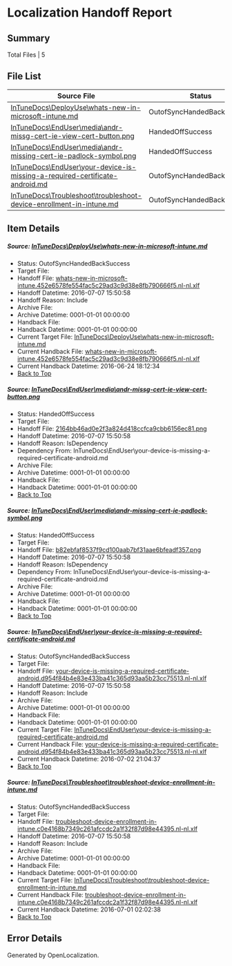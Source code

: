 # <a name='report-top'></a> Localization Handoff Report

## Summary
 Total Files | 5

## File List
 Source File | Status | Details 
 ----------- | ------ | ------- 
 [InTuneDocs\DeployUse\whats-new-in-microsoft-intune.md](https://github.com/Microsoft/IntuneDocs-pr/blob/f6188166179ea9927b7e63fa62c952177dd7b896/InTuneDocs/DeployUse/whats-new-in-microsoft-intune.md) | OutofSyncHandedBackSuccess | [Details](#e345cbfc295add0e0e7896c70a817e02c1bf3444259)
 [InTuneDocs\EndUser\media\andr-missg-cert-ie-view-cert-button.png](https://github.com/Microsoft/IntuneDocs-pr/blob/f6188166179ea9927b7e63fa62c952177dd7b896/InTuneDocs/EndUser/media/andr-missg-cert-ie-view-cert-button.png) | HandedOffSuccess | [Details](#2164bb46ad0e2f3a824d418ccfca9cbb6156ec81346)
 [InTuneDocs\EndUser\media\andr-missing-cert-ie-padlock-symbol.png](https://github.com/Microsoft/IntuneDocs-pr/blob/f6188166179ea9927b7e63fa62c952177dd7b896/InTuneDocs/EndUser/media/andr-missing-cert-ie-padlock-symbol.png) | HandedOffSuccess | [Details](#b82ebfaf8537f9cd100aab7bf31aae6bfeadf357348)
 [InTuneDocs\EndUser\your-device-is-missing-a-required-certificate-android.md](https://github.com/Microsoft/IntuneDocs-pr/blob/f6188166179ea9927b7e63fa62c952177dd7b896/InTuneDocs/EndUser/your-device-is-missing-a-required-certificate-android.md) | OutofSyncHandedBackSuccess | [Details](#35c29b94c0be0fd32b63de9bee827c058321098c479)
 [InTuneDocs\Troubleshoot\troubleshoot-device-enrollment-in-intune.md](https://github.com/Microsoft/IntuneDocs-pr/blob/4976636270c0ec9b78e5c2363137313d9788a668/InTuneDocs/Troubleshoot/troubleshoot-device-enrollment-in-intune.md) | OutofSyncHandedBackSuccess | [Details](#26e5b128abcc508fab0c7c9c7c437a89037abb551163)

## Item Details
##### <a name='e345cbfc295add0e0e7896c70a817e02c1bf3444259'></a> Source: [InTuneDocs\DeployUse\whats-new-in-microsoft-intune.md](https://github.com/Microsoft/IntuneDocs-pr/blob/f6188166179ea9927b7e63fa62c952177dd7b896/InTuneDocs/DeployUse/whats-new-in-microsoft-intune.md)
* Status: OutofSyncHandedBackSuccess
* Target File: 
* Handoff File: [whats-new-in-microsoft-intune.452e6578fe554fac5c29ad3c9d38e8fb790666f5.nl-nl.xlf](https://github.com/Microsoft/EM.handoff/blob/be63d13350b6651e2e8e2e33afbd0a22dd6efb57/ol-handoff/Microsoft/IntuneDocs-pr.nl-nl/master/whats-new-in-microsoft-intune.452e6578fe554fac5c29ad3c9d38e8fb790666f5.nl-nl.xlf)
* Handoff Datetime: 2016-07-07 15:50:58
* Handoff Reason: Include
* Archive File: 
* Archive Datetime: 0001-01-01 00:00:00
* Handback File: 
* Handback Datetime: 0001-01-01 00:00:00
* Current Target File: [InTuneDocs\DeployUse\whats-new-in-microsoft-intune.md](https://github.com/Microsoft/IntuneDocs-pr.nl-nl/blob/c1173645427b9381945bdae4adea8159d5818ea6/InTuneDocs/DeployUse/whats-new-in-microsoft-intune.md)
* Current Handback File: [whats-new-in-microsoft-intune.452e6578fe554fac5c29ad3c9d38e8fb790666f5.nl-nl.xlf](https://github.com/Microsoft/EM.handback/blob/55eed4df482592b1198ffff4f7fd07fb5d8799ba/ol-handback/Microsoft/IntuneDocs-pr.nl-nl/master/whats-new-in-microsoft-intune.452e6578fe554fac5c29ad3c9d38e8fb790666f5.nl-nl.xlf)
* Current Handback Datetime: 2016-06-24 18:12:34
* [Back to Top](#report-top)

##### <a name='2164bb46ad0e2f3a824d418ccfca9cbb6156ec81346'></a> Source: [InTuneDocs\EndUser\media\andr-missg-cert-ie-view-cert-button.png](https://github.com/Microsoft/IntuneDocs-pr/blob/f6188166179ea9927b7e63fa62c952177dd7b896/InTuneDocs/EndUser/media/andr-missg-cert-ie-view-cert-button.png)
* Status: HandedOffSuccess
* Target File: 
* Handoff File: [2164bb46ad0e2f3a824d418ccfca9cbb6156ec81.png](https://github.com/Microsoft/EM.handoff/blob/be63d13350b6651e2e8e2e33afbd0a22dd6efb57/ol-handoff/Microsoft/IntuneDocs-pr.nl-nl/master/2164bb46ad0e2f3a824d418ccfca9cbb6156ec81.png)
* Handoff Datetime: 2016-07-07 15:50:58
* Handoff Reason: IsDependency
* Dependency From: InTuneDocs\EndUser\your-device-is-missing-a-required-certificate-android.md
* Archive File: 
* Archive Datetime: 0001-01-01 00:00:00
* Handback File: 
* Handback Datetime: 0001-01-01 00:00:00
* [Back to Top](#report-top)

##### <a name='b82ebfaf8537f9cd100aab7bf31aae6bfeadf357348'></a> Source: [InTuneDocs\EndUser\media\andr-missing-cert-ie-padlock-symbol.png](https://github.com/Microsoft/IntuneDocs-pr/blob/f6188166179ea9927b7e63fa62c952177dd7b896/InTuneDocs/EndUser/media/andr-missing-cert-ie-padlock-symbol.png)
* Status: HandedOffSuccess
* Target File: 
* Handoff File: [b82ebfaf8537f9cd100aab7bf31aae6bfeadf357.png](https://github.com/Microsoft/EM.handoff/blob/be63d13350b6651e2e8e2e33afbd0a22dd6efb57/ol-handoff/Microsoft/IntuneDocs-pr.nl-nl/master/b82ebfaf8537f9cd100aab7bf31aae6bfeadf357.png)
* Handoff Datetime: 2016-07-07 15:50:58
* Handoff Reason: IsDependency
* Dependency From: InTuneDocs\EndUser\your-device-is-missing-a-required-certificate-android.md
* Archive File: 
* Archive Datetime: 0001-01-01 00:00:00
* Handback File: 
* Handback Datetime: 0001-01-01 00:00:00
* [Back to Top](#report-top)

##### <a name='35c29b94c0be0fd32b63de9bee827c058321098c479'></a> Source: [InTuneDocs\EndUser\your-device-is-missing-a-required-certificate-android.md](https://github.com/Microsoft/IntuneDocs-pr/blob/f6188166179ea9927b7e63fa62c952177dd7b896/InTuneDocs/EndUser/your-device-is-missing-a-required-certificate-android.md)
* Status: OutofSyncHandedBackSuccess
* Target File: 
* Handoff File: [your-device-is-missing-a-required-certificate-android.d954f84b4e83e433ba41c365d93aa5b23cc75513.nl-nl.xlf](https://github.com/Microsoft/EM.handoff/blob/be63d13350b6651e2e8e2e33afbd0a22dd6efb57/ol-handoff/Microsoft/IntuneDocs-pr.nl-nl/master/your-device-is-missing-a-required-certificate-android.d954f84b4e83e433ba41c365d93aa5b23cc75513.nl-nl.xlf)
* Handoff Datetime: 2016-07-07 15:50:58
* Handoff Reason: Include
* Archive File: 
* Archive Datetime: 0001-01-01 00:00:00
* Handback File: 
* Handback Datetime: 0001-01-01 00:00:00
* Current Target File: [InTuneDocs\EndUser\your-device-is-missing-a-required-certificate-android.md](https://github.com/Microsoft/IntuneDocs-pr.nl-nl/blob/372e7731b83f6f4d342566011e0d687eea7f5eaf/InTuneDocs/EndUser/your-device-is-missing-a-required-certificate-android.md)
* Current Handback File: [your-device-is-missing-a-required-certificate-android.d954f84b4e83e433ba41c365d93aa5b23cc75513.nl-nl.xlf](https://github.com/Microsoft/EM.handback/blob/df386cc8d890e722a9a9665c043e21a2c49f21f7/ol-handback/Microsoft/IntuneDocs-pr.nl-nl/master/your-device-is-missing-a-required-certificate-android.d954f84b4e83e433ba41c365d93aa5b23cc75513.nl-nl.xlf)
* Current Handback Datetime: 2016-07-02 21:04:37
* [Back to Top](#report-top)

##### <a name='26e5b128abcc508fab0c7c9c7c437a89037abb551163'></a> Source: [InTuneDocs\Troubleshoot\troubleshoot-device-enrollment-in-intune.md](https://github.com/Microsoft/IntuneDocs-pr/blob/4976636270c0ec9b78e5c2363137313d9788a668/InTuneDocs/Troubleshoot/troubleshoot-device-enrollment-in-intune.md)
* Status: OutofSyncHandedBackSuccess
* Target File: 
* Handoff File: [troubleshoot-device-enrollment-in-intune.c0e4168b7349c261afccdc2a1f32f87d98e44395.nl-nl.xlf](https://github.com/Microsoft/EM.handoff/blob/be63d13350b6651e2e8e2e33afbd0a22dd6efb57/ol-handoff/Microsoft/IntuneDocs-pr.nl-nl/master/troubleshoot-device-enrollment-in-intune.c0e4168b7349c261afccdc2a1f32f87d98e44395.nl-nl.xlf)
* Handoff Datetime: 2016-07-07 15:50:58
* Handoff Reason: Include
* Archive File: 
* Archive Datetime: 0001-01-01 00:00:00
* Handback File: 
* Handback Datetime: 0001-01-01 00:00:00
* Current Target File: [InTuneDocs\Troubleshoot\troubleshoot-device-enrollment-in-intune.md](https://github.com/Microsoft/IntuneDocs-pr.nl-nl/blob/6fc6476c03c864b1f70b86c96172f72896509314/InTuneDocs/Troubleshoot/troubleshoot-device-enrollment-in-intune.md)
* Current Handback File: [troubleshoot-device-enrollment-in-intune.c0e4168b7349c261afccdc2a1f32f87d98e44395.nl-nl.xlf](https://github.com/Microsoft/EM.handback/blob/5294c6b2181707c061b4813dc799377c3ee1fa45/ol-handback/Microsoft/IntuneDocs-pr.nl-nl/master/troubleshoot-device-enrollment-in-intune.c0e4168b7349c261afccdc2a1f32f87d98e44395.nl-nl.xlf)
* Current Handback Datetime: 2016-07-01 02:02:38
* [Back to Top](#report-top)


## Error Details

Generated by OpenLocalization.
